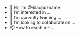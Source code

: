 - 👋 Hi, I’m @Silacodename
- 👀 I’m interested in ...
- 🌱 I’m currently learning ...
- 💞️ I’m looking to collaborate on ...
- 📫 How to reach me ...

<!---
Silacodename/Silacodename is a ✨ special ✨ repository because its `README.md` (this file) appears on your GitHub profile.
You can click the Preview link to take a look at your changes.
--->
